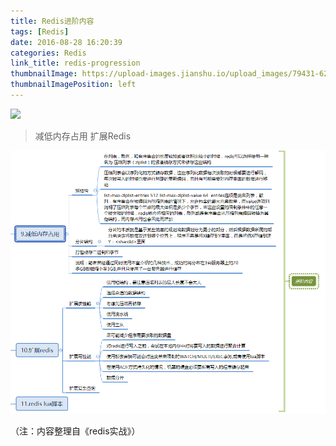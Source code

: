 ```yaml
---
title: Redis进阶内容
tags: [Redis]
date: 2016-08-28 16:20:39
categories: Redis
link_title: redis-progression
thumbnailImage: https://upload-images.jianshu.io/upload_images/79431-62f90e62a67ab070.png?imageMogr2/auto-orient/strip%7CimageView2/2/w/244/format/webp
thumbnailImagePosition: left
---
```

<!-- toc -->
<!-- more -->
![](https://upload-images.jianshu.io/upload_images/79431-62f90e62a67ab070.png?imageMogr2/auto-orient/strip%7CimageView2/2/w/244/format/webp)
> 减低内存占用 扩展Redis

![01](redis-progression/01.png)

（注：内容整理自《redis实战》）
